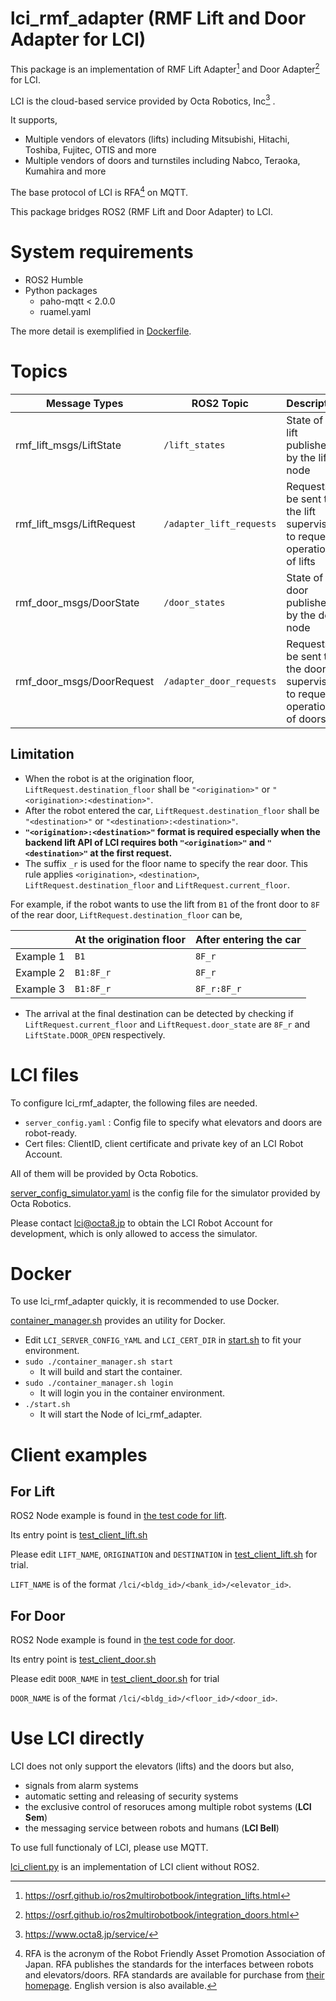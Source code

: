 # lci_rmf_adapter (RMF Lift and Door Adapter for LCI)
This package is an implementation of RMF Lift Adapter[^1] and Door Adapter[^2] for LCI.

LCI is the cloud-based service provided by Octa Robotics, Inc[^3] .

It supports,
- Multiple vendors of elevators (lifts) including Mitsubishi, Hitachi, Toshiba, Fujitec, OTIS and more
- Multiple vendors of doors and turnstiles including Nabco, Teraoka, Kumahira and more

The base protocol of LCI is RFA[^4] on MQTT.

This package bridges ROS2 (RMF Lift and Door Adapter) to LCI.


[^1]: https://osrf.github.io/ros2multirobotbook/integration_lifts.html
[^2]: https://osrf.github.io/ros2multirobotbook/integration_doors.html
[^3]: https://www.octa8.jp/service/
[^4]: RFA is the acronym of the Robot Friendly Asset Promotion Association of Japan. RFA publishes the standards for the interfaces between robots and elevators/doors. RFA standards are available for purchase from [their homepage](https://robot-friendly.org/publication/). English version is also available.


# System requirements
- ROS2 Humble
- Python packages
  - paho-mqtt < 2.0.0
  - ruamel.yaml

The more detail is exemplified in [Dockerfile](Dockerfile).


# Topics
| Message Types             | ROS2 Topic               | Description                                                              |
| ------------------------- | ------------------------ | ------------------------------------------------------------------------ |
| rmf_lift_msgs/LiftState   | `/lift_states`           | State of the lift published by the lift node                             |
| rmf_lift_msgs/LiftRequest | `/adapter_lift_requests` | Requests to be sent to the lift supervisor to request operation of lifts |
| rmf_door_msgs/DoorState   | `/door_states`           | State of the door published by the door node                             |
| rmf_door_msgs/DoorRequest | `/adapter_door_requests` | Requests to be sent to the door supervisor to request operation of doors |

## Limitation
- When the robot is at the origination floor, `LiftRequest.destination_floor` shall be `"<origination>"` or `"<origination>:<destination>"`.
- After the robot entered the car, `LiftRequest.destination_floor` shall be `"<destination>"` or `"<destination>:<destination>"`.
- **`"<origination>:<destination>"` format is required especially when the backend lift API of LCI requires both `"<origination>"` and `"<destination>"` at the first request.**
- The suffix `_r` is used for the floor name to specify the rear door. This rule applies `<origination>`, `<destination>`, `LiftRequest.destination_floor` and `LiftRequest.current_floor`.

For example, if the robot wants to use the lift from `B1` of the front door to `8F` of the rear door, `LiftRequest.destination_floor` can be,

  |           | At the origination floor | After entering the car |
  | --------- | ------------------------ | ---------------------- |
  | Example 1 | `B1`                     | `8F_r`                 |
  | Example 2 | `B1:8F_r`                | `8F_r`                 |
  | Example 3 | `B1:8F_r`                | `8F_r:8F_r`            |


- The arrival at the final destination can be detected by checking if `LiftRequest.current_floor` and `LiftRequest.door_state` are `8F_r` and `LiftState.DOOR_OPEN` respectively.


# LCI files
To configure lci_rmf_adapter, the following files are needed.

- `server_config.yaml` : Config file to specify what elevators and doors are robot-ready.
- Cert files: ClientID, client certificate and private key of an LCI Robot Account.

All of them will be provided by Octa Robotics.

[server_config_simulator.yaml](lci_config/server_config_simulator.yaml) is the config file for the simulator provided by Octa Robotics.

Please contact lci@octa8.jp to obtain the LCI Robot Account for development, which is only allowed to access the simulator.


# Docker
To use lci_rmf_adapter quickly, it is recommended to use Docker.

[container_manager.sh](container_manager.sh) provides an utility for Docker.

- Edit `LCI_SERVER_CONFIG_YAML` and `LCI_CERT_DIR` in [start.sh](start.sh) to fit your environment.
- `sudo ./container_manager.sh start`
  - It will build and start the container.
- `sudo ./container_manager.sh login`
  - It will login you in the container environment.
- `./start.sh`
  - It will start the Node of lci_rmf_adapter.



# Client examples
## For Lift

ROS2 Node example is found in [the test code for lift](lci_rmf_adapter/lci_rmf_adapter/lci_rmf_adapter_lift_test.py).

Its entry point is [test_client_lift.sh](test_client_lift.sh)

Please edit `LIFT_NAME`, `ORIGINATION` and `DESTINATION` in [test_client_lift.sh](test_client_lift.sh) for trial.

`LIFT_NAME` is of the format `/lci/<bldg_id>/<bank_id>/<elevator_id>`.

## For Door

ROS2 Node example is found in [the test code for door](lci_rmf_adapter/lci_rmf_adapter/lci_rmf_adapter_door_test.py).

Its entry point is [test_client_door.sh](test_client_door.sh)

Please edit `DOOR_NAME` in [test_client_door.sh](test_client_door.sh) for trial

`DOOR_NAME` is of the format `/lci/<bldg_id>/<floor_id>/<door_id>`.


# Use LCI directly

LCI does not only support the elevators (lifts) and the doors but also,
- signals from alarm systems
- automatic setting and releasing of security systems
- the exclusive control of resoruces among multiple robot systems (**LCI Sem**)
- the messaging service between robots and humans (**LCI Bell**)

To use full functionaly of LCI, please use MQTT.  

[lci_client.py](lci_rmf_adapter/lci_rmf_adapter/lci_client.py) is an implementation of LCI client without ROS2.
